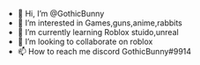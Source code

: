 - 👋 Hi, I’m @GothicBunny
- 👀 I’m interested in Games,guns,anime,rabbits
- 🌱 I’m currently learning Roblox stuido,unreal
- 💞️ I’m looking to collaborate on roblox
- 📫 How to reach me discord GothicBunny#9914

<!---
GothicBunny69420/GothicBunny69420 is a ✨ special ✨ repository because its `README.md` (this file) appears on your GitHub profile.
You can click the Preview link to take a look at your changes.
--->
